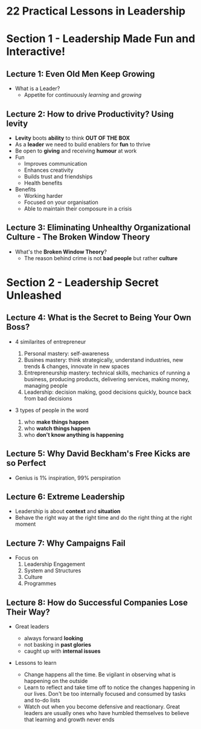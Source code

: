 # 22 Practical Lessons in Leadership

# Section 1 - Leadership Made Fun and Interactive!

## Lecture 1: Even Old Men Keep Growing
* What is a Leader?
  * Appetite for continuously *learning* and *growing*

## Lecture 2: How to drive Productivity? Using levity
* **Levity** boots **ability** to think **OUT OF THE BOX**
* As a **leader** we need to build enablers for **fun** to thrive
* Be open to **giving** and receiving **humour** at work
* Fun
  * Improves communication
  * Enhances creativity
  * Builds trust and friendships
  * Health benefits
* Benefits
  * Working harder
  * Focused on your organisation
  * Able to maintain their composure in a crisis

## Lecture 3: Eliminating Unhealthy Organizational Culture - The Broken Window Theory
* What's the **Broken Window Theory**?
  * The reason behind crime is not **bad people** but rather **culture**

# Section 2 - Leadership Secret Unleashed

## Lecture 4: What is the Secret to Being Your Own Boss?
* 4 similarites of entrepreneur
  1. Personal mastery: self-awareness
  2. Busines mastery: think strategically, understand industries, new trends & changes, innovate in new spaces
  3. Entrepreneurship mastery: technical skills, mechanics of running a business, producing products, delivering services, making money, managing people
  4. Leadership: decision making, good decisions quickly, bounce back from bad decisions

* 3 types of people in the word
  1. who **make things happen**
  2. who **watch things happen**
  3. who **don't know anything is happening**

## Lecture 5: Why David Beckham's Free Kicks are so Perfect
* Genius is 1% inspiration, 99% perspiration

## Lecture 6: Extreme Leadership
* Leadership is about **context** and **situation**
* Behave the right way at the right time and do the right thing at the right moment

## Lecture 7: Why Campaigns Fail
* Focus on
  1. Leadership Engagement
  2. System and Structures
  3. Culture
  4. Programmes

## Lecture 8: How do Successful Companies Lose Their Way?
* Great leaders
  * always forward **looking**
  * not basking in **past glories**
  * caught up with **internal issues**

* Lessons to learn
  * Change happens all the time. Be vigilant in observing what is happening on the outside
  * Learn to reflect and take time off to notice the changes happening in our lives. Don't be too internally focused and consumed by tasks and to-do lists
  * Watch out when you become defensive and reactionary. Great leaders are usually ones who have humbled themselves to believe that learning and growth never ends
